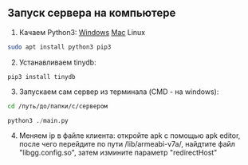 ## Запуск сервера на компьютере

1. Качаем Python3:
[Windows](https://apps.microsoft.com/detail/9nrwmjp3717k?ocid=webpdpshare)
[Mac](https://www.python.org/downloads/macos/)
Linux 
```sh
sudo apt install python3 pip3
```
2. Устанавливаем tinydb:

```pip
pip3 install tinydb
```
3. Запускаем сам сервер из терминала (CMD - на windows):
```sh
cd /путь/до/папки/с/сервером
```

```Python 3
python3 ./main.py
```
4. Меняем ip в файле клиента:
откройте apk с помощью apk editor, после чего перейдите по пути /lib/armeabi-v7a/, найдтите файл "libgg.config.so", затем измините параметр "redirectHost"

